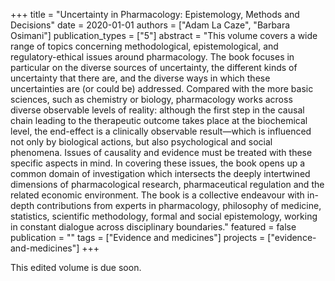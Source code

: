 +++
title = "Uncertainty in Pharmacology: Epistemology, Methods and Decisions"
date = 2020-01-01
authors = ["Adam La Caze", "Barbara Osimani"]
publication_types = ["5"]
abstract = "This volume covers a wide range of topics concerning methodological, epistemological, and regulatory-ethical issues around pharmacology. The book focuses in particular on the diverse sources of uncertainty, the different kinds of uncertainty that there are, and the diverse ways in which these uncertainties are (or could be) addressed. Compared with the more basic sciences, such as chemistry or biology, pharmacology works across diverse observable levels of reality: although the first step in the causal chain leading to the therapeutic outcome takes place at the biochemical level, the end-effect is a clinically observable result—which is influenced not only by biological actions, but also psychological and social phenomena. Issues of causality and evidence must be treated with these specific aspects in mind. In covering these issues, the book opens up a common domain of investigation which intersects the deeply intertwined dimensions of pharmacological research, pharmaceutical regulation and the related economic environment. The book is a collective endeavour with in-depth contributions from experts in pharmacology, philosophy of medicine, statistics, scientific methodology, formal and social epistemology, working in constant dialogue across disciplinary boundaries."
featured = false
publication = ""
tags = ["Evidence and medicines"]
projects = ["evidence-and-medicines"]
+++

This edited volume is due soon.